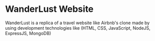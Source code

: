 # WanderLust Website
WanderLust is a replica of a travel website like Airbnb's clone made by using development technologies like (HTML, CSS, JavaScript, NodeJS, ExpressJS, MongoDB)
